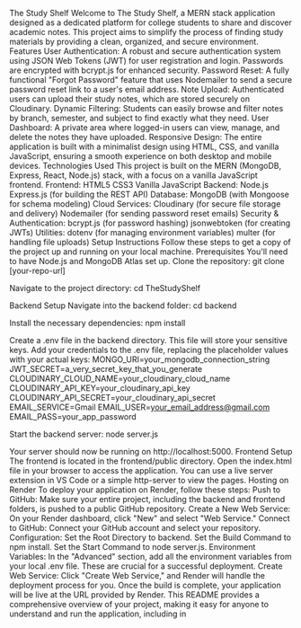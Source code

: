 The Study Shelf
Welcome to The Study Shelf, a MERN stack application designed as a dedicated platform for college students to share and discover academic notes. This project aims to simplify the process of finding study materials by providing a clean, organized, and secure environment.
Features
User Authentication: A robust and secure authentication system using JSON Web Tokens (JWT) for user registration and login. Passwords are encrypted with bcrypt.js for enhanced security.
Password Reset: A fully functional "Forgot Password" feature that uses Nodemailer to send a secure password reset link to a user's email address.
Note Upload: Authenticated users can upload their study notes, which are stored securely on Cloudinary.
Dynamic Filtering: Students can easily browse and filter notes by branch, semester, and subject to find exactly what they need.
User Dashboard: A private area where logged-in users can view, manage, and delete the notes they have uploaded.
Responsive Design: The entire application is built with a minimalist design using HTML, CSS, and vanilla JavaScript, ensuring a smooth experience on both desktop and mobile devices.
Technologies Used
This project is built on the MERN (MongoDB, Express, React, Node.js) stack, with a focus on a vanilla JavaScript frontend.
Frontend:
HTML5
CSS3
Vanilla JavaScript
Backend:
Node.js
Express.js (for building the REST API)
Database:
MongoDB (with Mongoose for schema modeling)
Cloud Services:
Cloudinary (for secure file storage and delivery)
Nodemailer (for sending password reset emails)
Security & Authentication:
bcrypt.js (for password hashing)
jsonwebtoken (for creating JWTs)
Utilities:
dotenv (for managing environment variables)
multer (for handling file uploads)
 Setup Instructions
Follow these steps to get a copy of the project up and running on your local machine.
Prerequisites
You'll need to have Node.js and MongoDB Atlas set up.
Clone the repository:
git clone [your-repo-url]


Navigate to the project directory:
cd TheStudyShelf


Backend Setup
Navigate into the backend folder:
cd backend


Install the necessary dependencies:
npm install


Create a .env file in the backend directory. This file will store your sensitive keys.
Add your credentials to the .env file, replacing the placeholder values with your actual keys:
MONGO_URI=your_mongodb_connection_string
JWT_SECRET=a_very_secret_key_that_you_generate
CLOUDINARY_CLOUD_NAME=your_cloudinary_cloud_name
CLOUDINARY_API_KEY=your_cloudinary_api_key
CLOUDINARY_API_SECRET=your_cloudinary_api_secret
EMAIL_SERVICE=Gmail
EMAIL_USER=your_email_address@gmail.com
EMAIL_PASS=your_app_password


Start the backend server:
node server.js

Your server should now be running on http://localhost:5000.
Frontend Setup
The frontend is located in the frontend/public directory.
Open the index.html file in your browser to access the application. You can use a live server extension in VS Code or a simple http-server to view the pages.
 Hosting on Render
To deploy your application on Render, follow these steps:
Push to GitHub: Make sure your entire project, including the backend and frontend folders, is pushed to a public GitHub repository.
Create a New Web Service: On your Render dashboard, click "New" and select "Web Service."
Connect to GitHub: Connect your GitHub account and select your repository.
Configuration:
Set the Root Directory to backend.
Set the Build Command to npm install.
Set the Start Command to node server.js.
Environment Variables: In the "Advanced" section, add all the environment variables from your local .env file. These are crucial for a successful deployment.
Create Web Service: Click "Create Web Service," and Render will handle the deployment process for you. Once the build is complete, your application will be live at the URL provided by Render.
This README provides a comprehensive overview of your project, making it easy for anyone to understand and run the application, including in
